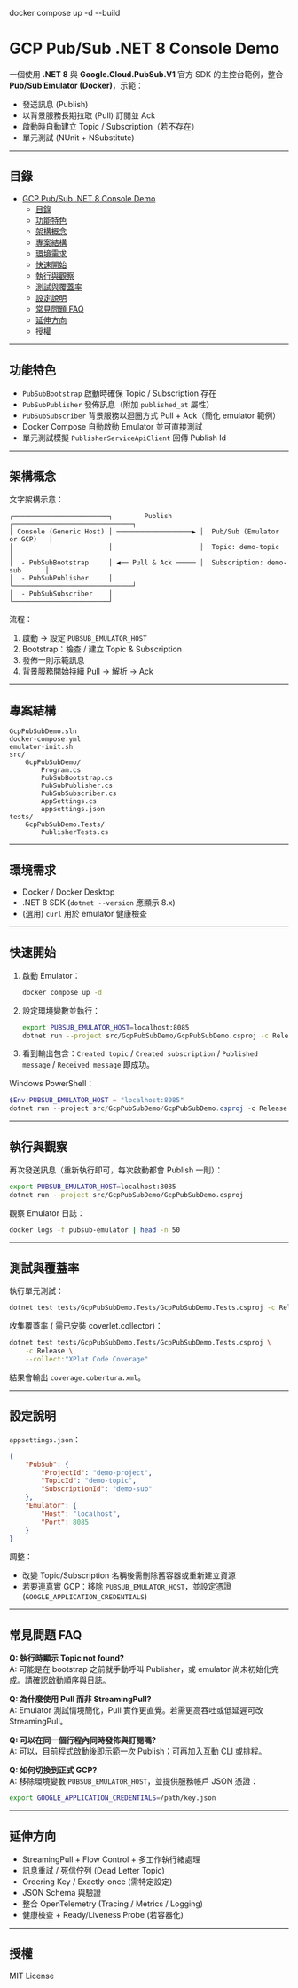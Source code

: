 docker compose up -d --build
# GCP Pub/Sub .NET 8 Console Demo

一個使用 **.NET 8** 與 **Google.Cloud.PubSub.V1** 官方 SDK 的主控台範例，整合 **Pub/Sub Emulator (Docker)**，示範：

* 發送訊息 (Publish)
* 以背景服務長期拉取 (Pull) 訂閱並 Ack
* 啟動時自動建立 Topic / Subscription（若不存在）
* 單元測試 (NUnit + NSubstitute)

---
## 目錄
- [GCP Pub/Sub .NET 8 Console Demo](#gcp-pubsub-net-8-console-demo)
  - [目錄](#目錄)
  - [功能特色](#功能特色)
  - [架構概念](#架構概念)
  - [專案結構](#專案結構)
  - [環境需求](#環境需求)
  - [快速開始](#快速開始)
  - [執行與觀察](#執行與觀察)
  - [測試與覆蓋率](#測試與覆蓋率)
  - [設定說明](#設定說明)
  - [常見問題 FAQ](#常見問題-faq)
  - [延伸方向](#延伸方向)
  - [授權](#授權)

---
## 功能特色
* `PubSubBootstrap` 啟動時確保 Topic / Subscription 存在
* `PubSubPublisher` 發佈訊息（附加 `published_at` 屬性）
* `PubSubSubscriber` 背景服務以迴圈方式 Pull + Ack（簡化 emulator 範例）
* Docker Compose 自動啟動 Emulator 並可直接測試
* 單元測試模擬 `PublisherServiceApiClient` 回傳 Publish Id

---
## 架構概念
文字架構示意：
```
┌────────────────────────┐        Publish        ┌──────────────────────────────┐
│ Console (Generic Host) │ ───────────────────▶ │  Pub/Sub (Emulator or GCP)   │
│                        │                      │  Topic: demo-topic           │
│  - PubSubBootstrap     │ ◀── Pull & Ack ───── │  Subscription: demo-sub      │
│  - PubSubPublisher     │                      └──────────────────────────────┘
│  - PubSubSubscriber    │
└────────────────────────┘
```
流程：
1. 啟動 → 設定 `PUBSUB_EMULATOR_HOST`
2. Bootstrap：檢查 / 建立 Topic & Subscription
3. 發佈一則示範訊息
4. 背景服務開始持續 Pull → 解析 → Ack

---
## 專案結構
```
GcpPubSubDemo.sln
docker-compose.yml
emulator-init.sh
src/
	GcpPubSubDemo/
		Program.cs
		PubSubBootstrap.cs
		PubSubPublisher.cs
		PubSubSubscriber.cs
		AppSettings.cs
		appsettings.json
tests/
	GcpPubSubDemo.Tests/
		PublisherTests.cs
```

---
## 環境需求
* Docker / Docker Desktop
* .NET 8 SDK (`dotnet --version` 應顯示 8.x)
* (選用) `curl` 用於 emulator 健康檢查

---
## 快速開始
1. 啟動 Emulator：
	 ```bash
	 docker compose up -d
	 ```
2. 設定環境變數並執行：
	 ```bash
	 export PUBSUB_EMULATOR_HOST=localhost:8085
	 dotnet run --project src/GcpPubSubDemo/GcpPubSubDemo.csproj -c Release
	 ```
3. 看到輸出包含：`Created topic` / `Created subscription` / `Published message` / `Received message` 即成功。

Windows PowerShell：
```powershell
$Env:PUBSUB_EMULATOR_HOST = "localhost:8085"
dotnet run --project src/GcpPubSubDemo/GcpPubSubDemo.csproj -c Release
```

---
## 執行與觀察
再次發送訊息（重新執行即可，每次啟動都會 Publish 一則）：
```bash
export PUBSUB_EMULATOR_HOST=localhost:8085
dotnet run --project src/GcpPubSubDemo/GcpPubSubDemo.csproj
```

觀察 Emulator 日誌：
```bash
docker logs -f pubsub-emulator | head -n 50
```

---
## 測試與覆蓋率
執行單元測試：
```bash
dotnet test tests/GcpPubSubDemo.Tests/GcpPubSubDemo.Tests.csproj -c Release
```

收集覆蓋率 (
需已安裝 coverlet.collector)：
```bash
dotnet test tests/GcpPubSubDemo.Tests/GcpPubSubDemo.Tests.csproj \
	-c Release \
	--collect:"XPlat Code Coverage"
```
結果會輸出 `coverage.cobertura.xml`。

---
## 設定說明
`appsettings.json`：
```json
{
	"PubSub": {
		"ProjectId": "demo-project",
		"TopicId": "demo-topic",
		"SubscriptionId": "demo-sub"
	},
	"Emulator": {
		"Host": "localhost",
		"Port": 8085
	}
}
```
調整：
* 改變 Topic/Subscription 名稱後需刪除舊容器或重新建立資源
* 若要連真實 GCP：移除 `PUBSUB_EMULATOR_HOST`，並設定憑證 (`GOOGLE_APPLICATION_CREDENTIALS`)

---
## 常見問題 FAQ
**Q: 執行時顯示 Topic not found?**  
A: 可能是在 bootstrap 之前就手動呼叫 Publisher，或 emulator 尚未初始化完成。請確認啟動順序與日誌。

**Q: 為什麼使用 Pull 而非 StreamingPull?**  
A: Emulator 測試情境簡化，Pull 實作更直覺。若需更高吞吐或低延遲可改 StreamingPull。

**Q: 可以在同一個行程內同時發佈與訂閱嗎?**  
A: 可以，目前程式啟動後即示範一次 Publish；可再加入互動 CLI 或排程。

**Q: 如何切換到正式 GCP?**  
A: 移除環境變數 `PUBSUB_EMULATOR_HOST`，並提供服務帳戶 JSON 憑證：
```bash
export GOOGLE_APPLICATION_CREDENTIALS=/path/key.json
```

---
## 延伸方向
* StreamingPull + Flow Control + 多工作執行緒處理
* 訊息重試 / 死信佇列 (Dead Letter Topic)
* Ordering Key / Exactly-once (需特定設定)
* JSON Schema 與驗證
* 整合 OpenTelemetry (Tracing / Metrics / Logging)
* 健康檢查 + Ready/Liveness Probe (若容器化)

---
## 授權
MIT License
